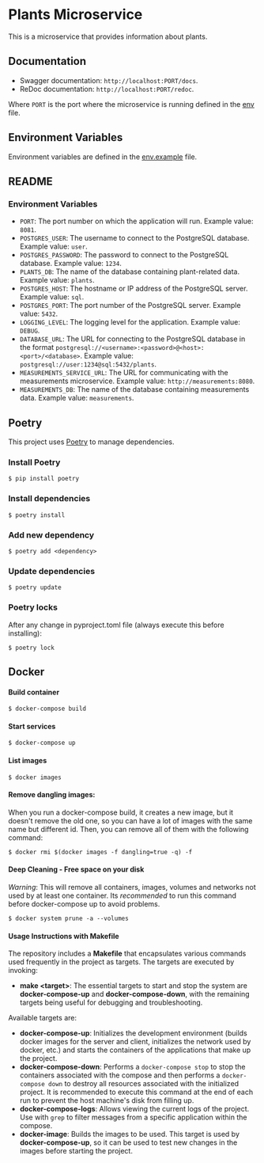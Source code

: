 # Plants Microservice

This is a microservice that provides information about plants.

## Documentation

- Swagger documentation: `http://localhost:PORT/docs`.
- ReDoc documentation: `http://localhost:PORT/redoc`.

Where `PORT` is the port where the microservice is running defined in the [env](.env) file.

## Environment Variables

Environment variables are defined in the [env.example](.env.example) file.

## README

### Environment Variables

- `PORT`: The port number on which the application will run. Example value: `8081`.
- `POSTGRES_USER`: The username to connect to the PostgreSQL database. Example value: `user`.
- `POSTGRES_PASSWORD`: The password to connect to the PostgreSQL database. Example value: `1234`.
- `PLANTS_DB`: The name of the database containing plant-related data. Example value: `plants`.
- `POSTGRES_HOST`: The hostname or IP address of the PostgreSQL server. Example value: `sql`.
- `POSTGRES_PORT`: The port number of the PostgreSQL server. Example value: `5432`.
- `LOGGING_LEVEL`: The logging level for the application. Example value: `DEBUG`.
- `DATABASE_URL`: The URL for connecting to the PostgreSQL database in the format `postgresql://<username>:<password>@<host>:<port>/<database>`. Example value: `postgresql://user:1234@sql:5432/plants`.
- `MEASUREMENTS_SERVICE_URL`: The URL for communicating with the measurements microservice. Example value: `http://measurements:8080`.
- `MEASUREMENTS_DB`: The name of the database containing measurements data. Example value: `measurements`.


## Poetry

This project uses [Poetry](https://python-poetry.org/) to manage dependencies.

### Install Poetry

```$ pip install poetry```

### Install dependencies

```$ poetry install```

### Add new dependency

```$ poetry add <dependency>```

### Update dependencies

```$ poetry update```

### Poetry locks

After any change in pyproject.toml file (always execute this before installing):

```$ poetry lock```

## Docker

#### Build container

```$ docker-compose build```

#### Start services

```$ docker-compose up```

#### List images

```$ docker images```

#### Remove dangling images: 

When you run a docker-compose build, it creates a new image, but it doesn't remove the old one, so you can have a lot of images with the same name but different id. Then, you can remove all of them with the following command:

```$ docker rmi $(docker images -f dangling=true -q) -f```

#### Deep Cleaning - Free space on your disk
*Warning*: This will remove all containers, images, volumes and networks not used by at least one container.
Its *recommended* to run this command before docker-compose up to avoid problems.

```$ docker system prune -a --volumes```

#### Usage Instructions with Makefile
The repository includes a **Makefile** that encapsulates various commands used frequently in the project as targets. The targets are executed by invoking:

* **make \<target\>**:
The essential targets to start and stop the system are **docker-compose-up** and **docker-compose-down**, with the remaining targets being useful for debugging and troubleshooting.

Available targets are:
* **docker-compose-up**: Initializes the development environment (builds docker images for the server and client, initializes the network used by docker, etc.) and starts the containers of the applications that make up the project.
* **docker-compose-down**: Performs a `docker-compose stop` to stop the containers associated with the compose and then performs a `docker-compose down` to destroy all resources associated with the initialized project. It is recommended to execute this command at the end of each run to prevent the host machine's disk from filling up.
* **docker-compose-logs**: Allows viewing the current logs of the project. Use with `grep` to filter messages from a specific application within the compose.
* **docker-image**: Builds the images to be used. This target is used by **docker-compose-up**, so it can be used to test new changes in the images before starting the project.

